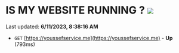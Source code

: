 # IS MY WEBSITE RUNNING ? [![](https://img.shields.io/static/v1?label=Sponsor&message=%E2%9D%A4&logo=GitHub&color=%23fe8e86)](https://github.com/sponsors/<username>)

Last updated: **6/11/2023, 8:38:16 AM**

- `GET` [https://youssefservice.me](https://youssefservice.me) - **Up** (793ms)
